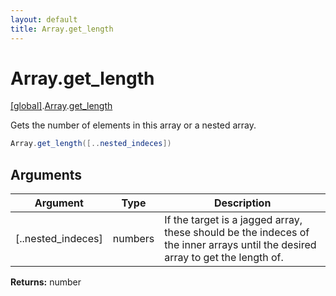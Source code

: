 ```yaml
---
layout: default
title: Array.get_length
---
```


# Array.get_length

[\[global\]]({{site.baseurl}}/docs/).[Array]({{site.baseurl}}/docs/Array/).[get_length]({{site.baseurl}}/docs/Array/get_length/)

Gets the number of elements in this array or a nested array.

```cs
Array.get_length([..nested_indeces])
```

## Arguments

<table>
  <col width="15%">
  <col width="15%">
  <thead>
    <tr>
      <th>Argument</th>
      <th>Type</th>
      <th>Description</th>
    </tr>
  </thead>
  <tbody>
    <tr>
      <td>[..nested_indeces]</td>
      <td>numbers</td>
      <td>If the target is a jagged array, these should be the indeces of the inner arrays until the desired array to get the length of.</td>
    </tr>
  </tbody>
</table>

**Returns:** number
